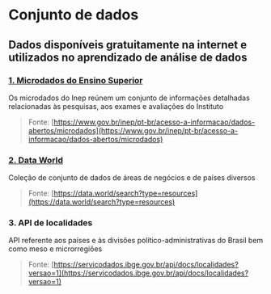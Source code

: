 # Conjunto de dados
## Dados disponíveis gratuitamente na internet e utilizados no aprendizado de análise de dados  

### [1. Microdados do Ensino Superior](/microdados-ensino-superior/)
Os microdados do Inep reúnem um conjunto de informações detalhadas relacionadas às pesquisas, aos exames e avaliações do Instituto

> Fonte: [https://www.gov.br/inep/pt-br/acesso-a-informacao/dados-abertos/microdados](https://www.gov.br/inep/pt-br/acesso-a-informacao/dados-abertos/microdados)  

### [2. Data World](/data-world/)
Coleção de conjunto de dados de áreas de negócios e de países diversos

> Fonte: [https://data.world/search?type=resources](https://data.world/search?type=resources)  

### 3. API de localidades
API referente aos países e às divisões político-administrativas do Brasil bem como meso e microrregiões

> Fonte: [https://servicodados.ibge.gov.br/api/docs/localidades?versao=1](https://servicodados.ibge.gov.br/api/docs/localidades?versao=1)  
